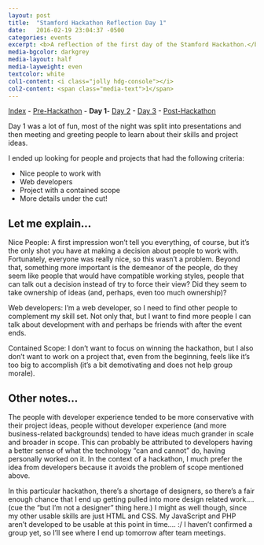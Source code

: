 ```yaml
---
layout: post
title:  "Stamford Hackathon Reflection Day 1"
date:   2016-02-19 23:04:37 -0500
categories: events
excerpt: <b>A reflection of the first day of the Stamford Hackathon.</b> - <i>"Day 1 was a lot of fun, most of the night was split into presentations and then meeting and greeting people to learn about their skills and project ideas."</i>
media-bgcolor: darkgrey
media-layout: half
media-layweight: even
textcolor: white
col1-content: <i class="jolly hdg-console"></i>
col2-content: <span class="media-text">1</span>
---
```

[Index](../../../../hackathon/2016/02/23/hackathon-index.html) - [Pre-Hackathon](../../../../hackathon/2016/02/18/hackathon-day-0.html) - **Day 1**- [Day 2](../../../../hackathon/2016/02/20/hackathon-day-2.html) - [Day 3](../../../../hackathon/2016/02/21/hackathon-day-3.html) - [Post-Hackathon](../../../../hackathon/2016/02/23/hackathon-post.html)

Day 1 was a lot of fun, most of the night was split into presentations and then meeting and greeting people to learn about their skills and project ideas.

I ended up looking for people and projects that had the following criteria:

* Nice people to work with
* Web developers
* Project with a contained scope
* More details under the cut!

## Let me explain...
Nice People: A first impression won’t tell you everything, of course, but it’s the only shot you have at making a decision about people to work with. Fortunately, everyone was really nice, so this wasn’t a problem. Beyond that, something more important is the demeanor of the people, do they seem like people that would have compatible working styles, people that can talk out a decision instead of try to force their view? Did they seem to take ownership of ideas (and, perhaps, even too much ownership)?

Web developers: I’m a web developer, so I need to find other people to complement my skill set. Not only that, but I want to find more people I can talk about development with and perhaps be friends with after the event ends.

Contained Scope: I don’t want to focus on winning the hackathon, but I also don’t want to work on a project that, even from the beginning, feels like it’s too big to accomplish (it’s a bit demotivating and does not help group morale).

## Other notes...
The people with developer experience tended to be more conservative with their project ideas, people without developer experience (and more business-related backgrounds) tended to have ideas much grander in scale and broader in scope. This can probably be attributed to developers having a better sense of what the technology “can and cannot” do, having personally worked on it. In the context of a hackathon, I much prefer the idea from developers because it avoids the problem of scope mentioned above.

In this particular hackathon, there’s a shortage of designers, so there’s a fair enough chance that I end up getting pulled into more design related work.... (cue the “but I’m not a designer” thing here.) I might as well though, since my other usable skills are just HTML and CSS. My JavaScript and PHP aren’t developed to be usable at this point in time.... :/  I haven’t confirmed a group yet, so I’ll see where I end up tomorrow after team meetings.
